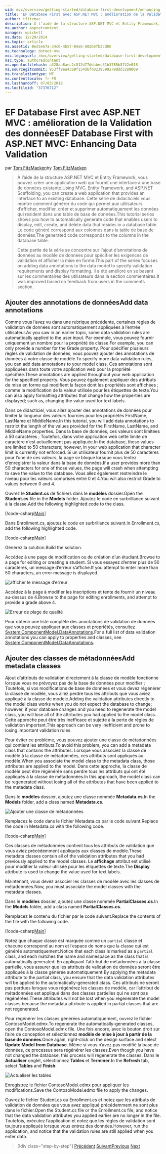 ```yaml
---
uid: mvc/overview/getting-started/database-first-development/enhancing-data-validation
title: 'EF Database First avec ASP.NET MVC : amélioration de la Validation des données | Microsoft Docs'
author: tfitzmac
description: À l’aide de la structure ASP.NET MVC et Entity Framework, vous pouvez créer une application web qui fournit une interface à une base de données existante. Ce didacticiel seri...
ms.author: aspnetcontent
manager: wpickett
ms.date: 12/29/2014
ms.topic: article
ms.assetid: 0ed5e67a-34c0-4b57-84a6-802b0fb3cd00
ms.technology: dotnet-mvc
msc.legacyurl: /mvc/overview/getting-started/database-first-development/enhancing-data-validation
msc.type: authoredcontent
ms.openlocfilehash: a328aa8aec2c512d77ddabec31b3785b8742e018
ms.sourcegitcommit: 953ff9ea4369f154d6fd0239599279ddd3280009
ms.translationtype: MT
ms.contentlocale: fr-FR
ms.lasthandoff: 07/03/2018
ms.locfileid: "37376712"
---
```

<a name="ef-database-first-with-aspnet-mvc-enhancing-data-validation"></a><span data-ttu-id="6712a-104">EF Database First avec ASP.NET MVC : amélioration de la Validation des données</span><span class="sxs-lookup"><span data-stu-id="6712a-104">EF Database First with ASP.NET MVC: Enhancing Data Validation</span></span>
====================
<span data-ttu-id="6712a-105">par [Tom FitzMacken](https://github.com/tfitzmac)</span><span class="sxs-lookup"><span data-stu-id="6712a-105">by [Tom FitzMacken](https://github.com/tfitzmac)</span></span>

> <span data-ttu-id="6712a-106">À l’aide de la structure ASP.NET MVC et Entity Framework, vous pouvez créer une application web qui fournit une interface à une base de données existante.</span><span class="sxs-lookup"><span data-stu-id="6712a-106">Using MVC, Entity Framework, and ASP.NET Scaffolding, you can create a web application that provides an interface to an existing database.</span></span> <span data-ttu-id="6712a-107">Cette série de didacticiels vous montre comment générer du code qui permet aux utilisateurs d’afficher, modifier, créer et supprimer automatiquement les données qui résident dans une table de base de données.</span><span class="sxs-lookup"><span data-stu-id="6712a-107">This tutorial series shows you how to automatically generate code that enables users to display, edit, create, and delete data that resides in a database table.</span></span> <span data-ttu-id="6712a-108">Le code généré correspond aux colonnes dans la table de base de données.</span><span class="sxs-lookup"><span data-stu-id="6712a-108">The generated code corresponds to the columns in the database table.</span></span>
> 
> <span data-ttu-id="6712a-109">Cette partie de la série se concentre sur l’ajout d’annotations de données au modèle de données pour spécifier les exigences de validation et afficher la mise en forme.</span><span class="sxs-lookup"><span data-stu-id="6712a-109">This part of the series focuses on adding data annotations to the data model to specify validation requirements and display formatting.</span></span> <span data-ttu-id="6712a-110">Il a été amélioré en se basant sur les commentaires des utilisateurs dans la section commentaires.</span><span class="sxs-lookup"><span data-stu-id="6712a-110">It was improved based on feedback from users in the comments section.</span></span>


## <a name="add-data-annotations"></a><span data-ttu-id="6712a-111">Ajouter des annotations de données</span><span class="sxs-lookup"><span data-stu-id="6712a-111">Add data annotations</span></span>

<span data-ttu-id="6712a-112">Comme vous l’avez vu dans une rubrique précédente, certaines règles de validation de données sont automatiquement appliquées à l’entrée utilisateur.</span><span class="sxs-lookup"><span data-stu-id="6712a-112">As you saw in an earlier topic, some data validation rules are automatically applied to the user input.</span></span> <span data-ttu-id="6712a-113">Par exemple, vous pouvez fournir uniquement un nombre pour la propriété de classe.</span><span class="sxs-lookup"><span data-stu-id="6712a-113">For example, you can only provide a number for the Grade property.</span></span> <span data-ttu-id="6712a-114">Pour spécifier plusieurs règles de validation de données, vous pouvez ajouter des annotations de données à votre classe de modèle.</span><span class="sxs-lookup"><span data-stu-id="6712a-114">To specify more data validation rules, you can add data annotations to your model class.</span></span> <span data-ttu-id="6712a-115">Ces annotations sont appliquées dans toute votre application web pour la propriété spécifiée.</span><span class="sxs-lookup"><span data-stu-id="6712a-115">These annotations are applied throughout your web application for the specified property.</span></span> <span data-ttu-id="6712a-116">Vous pouvez également appliquer des attributs de mise en forme qui modifient la façon dont les propriétés sont affichées ; comme la modification de la valeur utilisée pour les étiquettes de texte.</span><span class="sxs-lookup"><span data-stu-id="6712a-116">You can also apply formatting attributes that change how the properties are displayed; such as, changing the value used for text labels.</span></span>

<span data-ttu-id="6712a-117">Dans ce didacticiel, vous allez ajouter des annotations de données pour limiter la longueur des valeurs fournies pour les propriétés FirstName, LastName et MiddleName.</span><span class="sxs-lookup"><span data-stu-id="6712a-117">In this tutorial, you will add data annotations to restrict the length of the values provided for the FirstName, LastName, and MiddleName properties.</span></span> <span data-ttu-id="6712a-118">Dans la base de données, ces valeurs sont limitées à 50 caractères ; Toutefois, dans votre application web cette limite de caractère n’est actuellement pas appliquée.</span><span class="sxs-lookup"><span data-stu-id="6712a-118">In the database, these values are limited to 50 characters; however, in your web application that character limit is currently not enforced.</span></span> <span data-ttu-id="6712a-119">Si un utilisateur fournit plus de 50 caractères pour l’une de ces valeurs, la page se bloque lorsque vous tentez d’enregistrer la valeur dans la base de données.</span><span class="sxs-lookup"><span data-stu-id="6712a-119">If a user provides more than 50 characters for one of those values, the page will crash when attempting to save the value to the database.</span></span> <span data-ttu-id="6712a-120">Vous allez également restreindre le niveau pour les valeurs comprises entre 0 et 4.</span><span class="sxs-lookup"><span data-stu-id="6712a-120">You will also restrict Grade to values between 0 and 4.</span></span>

<span data-ttu-id="6712a-121">Ouvrez le **Student.cs** de fichiers dans le **modèles** dossier.</span><span class="sxs-lookup"><span data-stu-id="6712a-121">Open the **Student.cs** file in the **Models** folder.</span></span> <span data-ttu-id="6712a-122">Ajoutez le code en surbrillance suivant à la classe.</span><span class="sxs-lookup"><span data-stu-id="6712a-122">Add the following highlighted code to the class.</span></span>

[!code-csharp[Main](enhancing-data-validation/samples/sample1.cs?highlight=5,15,17,20)]

<span data-ttu-id="6712a-123">Dans Enrollment.cs, ajoutez le code en surbrillance suivant.</span><span class="sxs-lookup"><span data-stu-id="6712a-123">In Enrollment.cs, add the following highlighted code.</span></span>

[!code-csharp[Main](enhancing-data-validation/samples/sample2.cs?highlight=5,10)]

<span data-ttu-id="6712a-124">Générez la solution.</span><span class="sxs-lookup"><span data-stu-id="6712a-124">Build the solution.</span></span>

<span data-ttu-id="6712a-125">Accédez à une page de modification ou de création d’un étudiant.</span><span class="sxs-lookup"><span data-stu-id="6712a-125">Browse to a page for editing or creating a student.</span></span> <span data-ttu-id="6712a-126">Si vous essayez d’entrer plus de 50 caractères, un message d’erreur s’affiche.</span><span class="sxs-lookup"><span data-stu-id="6712a-126">If you attempt to enter more than 50 characters, an error message is displayed.</span></span>

![afficher le message d’erreur](enhancing-data-validation/_static/image1.png)

<span data-ttu-id="6712a-128">Accédez à la page à modifier les inscriptions et tente de fournir un niveau au-dessus de 4.</span><span class="sxs-lookup"><span data-stu-id="6712a-128">Browse to the page for editing enrollments, and attempt to provide a grade above 4.</span></span>

![Erreur de plage de qualité](enhancing-data-validation/_static/image2.png)

<span data-ttu-id="6712a-130">Pour obtenir une liste complète des annotations de validation de données que vous pouvez appliquer aux classes et propriétés, consultez [System.ComponentModel.DataAnnotations](https://msdn.microsoft.com/library/system.componentmodel.dataannotations.aspx).</span><span class="sxs-lookup"><span data-stu-id="6712a-130">For a full list of data validation annotations you can apply to properties and classes, see [System.ComponentModel.DataAnnotations](https://msdn.microsoft.com/library/system.componentmodel.dataannotations.aspx).</span></span>

## <a name="add-metadata-classes"></a><span data-ttu-id="6712a-131">Ajouter des classes de métadonnées</span><span class="sxs-lookup"><span data-stu-id="6712a-131">Add metadata classes</span></span>

<span data-ttu-id="6712a-132">Ajout d’attributs de validation directement à la classe de modèle fonctionne lorsque vous ne prévoyez pas de la base de données pour modifier ; Toutefois, si vos modifications de base de données et vous devez régénérer la classe de modèle, vous allez perdre tous les attributs que vous aviez appliqué à la classe de modèle.</span><span class="sxs-lookup"><span data-stu-id="6712a-132">Adding the validation attributes directly to the model class works when you do not expect the database to change; however, if your database changes and you need to regenerate the model class, you will lose all of the attributes you had applied to the model class.</span></span> <span data-ttu-id="6712a-133">Cette approche peut être très inefficace et sujette à la perte de règles de validation important.</span><span class="sxs-lookup"><span data-stu-id="6712a-133">This approach can be very inefficient and prone to losing important validation rules.</span></span>

<span data-ttu-id="6712a-134">Pour éviter ce problème, vous pouvez ajouter une classe de métadonnées qui contient les attributs.</span><span class="sxs-lookup"><span data-stu-id="6712a-134">To avoid this problem, you can add a metadata class that contains the attributes.</span></span> <span data-ttu-id="6712a-135">Lorsque vous associez la classe de modèle à la classe de métadonnées, ces attributs sont appliqués au modèle.</span><span class="sxs-lookup"><span data-stu-id="6712a-135">When you associate the model class to the metadata class, those attributes are applied to the model.</span></span> <span data-ttu-id="6712a-136">Dans cette approche, la classe de modèle peut être régénérée sans perdre tous les attributs qui ont été appliqués à la classe de métadonnées.</span><span class="sxs-lookup"><span data-stu-id="6712a-136">In this approach, the model class can be regenerated without losing all of the attributes that have been applied to the metadata class.</span></span>

<span data-ttu-id="6712a-137">Dans le **modèles** dossier, ajoutez une classe nommée **Metadata.cs**.</span><span class="sxs-lookup"><span data-stu-id="6712a-137">In the **Models** folder, add a class named **Metadata.cs**.</span></span>

![Ajouter une classe de métadonnées](enhancing-data-validation/_static/image3.png)

<span data-ttu-id="6712a-139">Remplacez le code dans le fichier Metadata.cs par le code suivant.</span><span class="sxs-lookup"><span data-stu-id="6712a-139">Replace the code in Metadata.cs with the following code.</span></span>

[!code-csharp[Main](enhancing-data-validation/samples/sample3.cs)]

<span data-ttu-id="6712a-140">Ces classes de métadonnées contient tous les attributs de validation que vous aviez précédemment appliqués aux classes de modèle.</span><span class="sxs-lookup"><span data-stu-id="6712a-140">These metadata classes contain all of the validation attributes that you had previously applied to the model classes.</span></span> <span data-ttu-id="6712a-141">Le **affichage** attribut est utilisé pour modifier la valeur utilisée pour les étiquettes de texte.</span><span class="sxs-lookup"><span data-stu-id="6712a-141">The **Display** attribute is used to change the value used for text labels.</span></span>

<span data-ttu-id="6712a-142">Maintenant, vous devez associer les classes de modèle avec les classes de métadonnées.</span><span class="sxs-lookup"><span data-stu-id="6712a-142">Now, you must associate the model classes with the metadata classes.</span></span>

<span data-ttu-id="6712a-143">Dans le **modèles** dossier, ajoutez une classe nommée **PartialClasses.cs**.</span><span class="sxs-lookup"><span data-stu-id="6712a-143">In the **Models** folder, add a class named **PartialClasses.cs**.</span></span>

<span data-ttu-id="6712a-144">Remplacez le contenu du fichier par le code suivant.</span><span class="sxs-lookup"><span data-stu-id="6712a-144">Replace the contents of the file with the following code.</span></span>

[!code-csharp[Main](enhancing-data-validation/samples/sample4.cs)]

<span data-ttu-id="6712a-145">Notez que chaque classe est marquée comme un `partial` classe et chacune correspond au nom et l’espace de noms que la classe qui est générée automatiquement.</span><span class="sxs-lookup"><span data-stu-id="6712a-145">Notice that each class is marked as a `partial` class, and each matches the name and namespace as the class that is automatically generated.</span></span> <span data-ttu-id="6712a-146">En appliquant l’attribut de métadonnées à la classe partielle, vous assurer que les attributs de validation de données seront être appliqués à la classe générée automatiquement.</span><span class="sxs-lookup"><span data-stu-id="6712a-146">By applying the metadata attribute to the partial class, you ensure that the data validation attributes will be applied to the automatically-generated class.</span></span> <span data-ttu-id="6712a-147">Ces attributs ne seront pas perdues lorsque vous régénérez les classes de modèle, car l’attribut de métadonnées est appliqué dans des classes partielles qui ne sont pas régénérées.</span><span class="sxs-lookup"><span data-stu-id="6712a-147">These attributes will not be lost when you regenerate the model classes because the metadata attribute is applied in partial classes that are not regenerated.</span></span>

<span data-ttu-id="6712a-148">Pour régénérer les classes générées automatiquement, ouvrez le fichier ContosoModel.edmx.</span><span class="sxs-lookup"><span data-stu-id="6712a-148">To regenerate the automatically-generated classes, open the ContosoModel.edmx file.</span></span> <span data-ttu-id="6712a-149">Une fois encore, avec le bouton droit sur l’aire de conception et sélectionnez **modèle de mise à jour à partir de la base de données**.</span><span class="sxs-lookup"><span data-stu-id="6712a-149">Once again, right-click on the design surface and select **Update Model from Database**.</span></span> <span data-ttu-id="6712a-150">Même si vous n’avez pas modifié la base de données, ce processus sera régénérer les classes.</span><span class="sxs-lookup"><span data-stu-id="6712a-150">Even though you have not changed the database, this process will regenerate the classes.</span></span> <span data-ttu-id="6712a-151">Dans le **Actualiser** onglet, sélectionnez **Tables** et **Terminer**.</span><span class="sxs-lookup"><span data-stu-id="6712a-151">In the **Refresh** tab, select **Tables** and **Finish**.</span></span>

![Actualiser les tables](enhancing-data-validation/_static/image4.png)

<span data-ttu-id="6712a-153">Enregistrez le fichier ContosoModel.edmx pour appliquer les modifications.</span><span class="sxs-lookup"><span data-stu-id="6712a-153">Save the ContosoModel.edmx file to apply the changes.</span></span>

<span data-ttu-id="6712a-154">Ouvrez le fichier Student.cs ou Enrollment.cs et notez que les attributs de validation de données que vous avez appliqué précédemment ne sont plus dans le fichier.</span><span class="sxs-lookup"><span data-stu-id="6712a-154">Open the Student.cs file or the Enrollment.cs file, and notice that the data validation attributes you applied earlier are no longer in the file.</span></span> <span data-ttu-id="6712a-155">Toutefois, exécutez l’application et notez que les règles de validation sont toujours appliqués lorsque vous entrez des données.</span><span class="sxs-lookup"><span data-stu-id="6712a-155">However, run the application, and notice that the validation rules are still applied when you enter data.</span></span>

> [!div class="step-by-step"]
> <span data-ttu-id="6712a-156">[Précédent](customizing-a-view.md)
> [Suivant](publish-to-azure.md)</span><span class="sxs-lookup"><span data-stu-id="6712a-156">[Previous](customizing-a-view.md)
[Next](publish-to-azure.md)</span></span>
